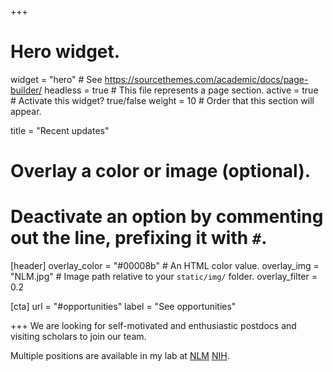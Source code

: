 +++
# Hero widget.
widget = "hero"  # See https://sourcethemes.com/academic/docs/page-builder/
headless = true  # This file represents a page section.
active = true  # Activate this widget? true/false
weight = 10  # Order that this section will appear.

title = "Recent updates"


# Overlay a color or image (optional).
#   Deactivate an option by commenting out the line, prefixing it with `#`.
[header]
  overlay_color = "#00008b"  # An HTML color value.
  overlay_img = "NLM.jpg"  # Image path relative to your `static/img/` folder.
  overlay_filter  = 0.2


[cta]
 url = "#opportunities"
 label = "See opportunities"

+++
We are looking for self-motivated and enthusiastic postdocs and visiting scholars to join our team.

Multiple positions are available in my lab at [NLM](https://www.nlm.nih.gov/) [NIH](https://www.nih.gov/).
